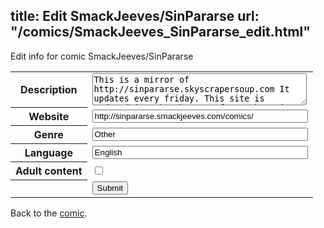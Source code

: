 title: Edit SmackJeeves/SinPararse
url: "/comics/SmackJeeves_SinPararse_edit.html"
---
Edit info for comic SmackJeeves/SinPararse

<form name="comic" action="http://gaepostmail.appspot.com/comic/" method="post">
<table class="comicinfo">
<tr>
<th>Description</th><td><textarea name="description" cols="40" rows="3">This is a mirror of http://sinpararse.skyscrapersoup.com It updates every friday. This site is updated in a batch every few weeks. Sin Pararse is a prequel to my other comic, but you can read either of them independently. It follows Gabry and Liam, two popular side characters and details how they met and got together. The comic updates every Monday.</textarea></td>
</tr>
<tr>
<th>Website</th><td><input type="text" name="url" value="http://sinpararse.smackjeeves.com/comics/" size="40"/></td>
</tr>
<tr>
<th>Genre</th><td><input type="text" name="genre" value="Other" size="40"/></td>
</tr>
<tr>
<th>Language</th><td><input type="text" name="language" value="English" size="40"/></td>
</tr>
<tr>
<th>Adult content</th><td><input type="checkbox" name="adult" value="adult" /></td>
</tr>
<tr>
<th></th><td>
<input type="hidden" name="comic" value="SmackJeeves_SinPararse" />
<input type="submit" name="submit" value="Submit" />
</td>
</tr>
</table>
</form>

Back to the [comic](SmackJeeves_SinPararse.html).
